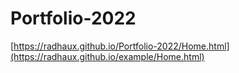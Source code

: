 # Portfolio-2022
[https://radhaux.github.io/Portfolio-2022/Home.html](https://radhaux.github.io/example/Home.html)

